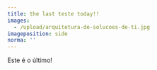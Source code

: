 ```yaml
---
title: the last teste today!!
images:
  - /upload/arquitetura-de-solucoes-de-ti.jpg
imageposition: side
norma: ''
---
```

Este é o último!